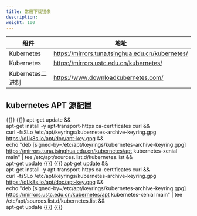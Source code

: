 ```yaml
---
title: 常用下载镜像
description: 
weight: 100
---
```


|组件|地址|
|---|---|
|Kubernetes|https://mirrors.tuna.tsinghua.edu.cn/kubernetes/|
|Kubernetes|https://mirrors.ustc.edu.cn/kubernetes/|
|Kubernetes二进制|https://www.downloadkubernetes.com/|

## kubernetes APT 源配置
{{<tabpane>}}
{{<tab header="清华 tuna" lang="shell">}}
apt-get update && \
    apt-get install -y apt-transport-https ca-certificates curl && \
    curl -fsSLo /etc/apt/keyrings/kubernetes-archive-keyring.gpg https://dl.k8s.io/apt/doc/apt-key.gpg && \
    echo "deb [signed-by=/etc/apt/keyrings/kubernetes-archive-keyring.gpg] https://mirrors.tuna.tsinghua.edu.cn/kubernetes/apt kubernetes-xenial main" | tee /etc/apt/sources.list.d/kubernetes.list && \
    apt-get update
{{</tab>}}
{{<tab header="中科大 USTC" lang="shell">}}
apt-get update && \
    apt-get install -y apt-transport-https ca-certificates curl && \
    curl -fsSLo /etc/apt/keyrings/kubernetes-archive-keyring.gpg https://dl.k8s.io/apt/doc/apt-key.gpg && \
    echo "deb [signed-by=/etc/apt/keyrings/kubernetes-archive-keyring.gpg] https://mirrors.ustc.edu.cn/kubernetes/apt kubernetes-xenial main" | tee /etc/apt/sources.list.d/kubernetes.list && \
    apt-get update
{{</tab>}}
{{</tabpane>}}
